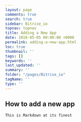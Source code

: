 ```yaml
---
layout: page
comments: true
search: true
sidebar: Bitrise_io
topnav: topnav
title: Adding a New App
date: 2018-05-05 00:00:00 +0000
permalink: adding-a-new-app.html
toc: true
thumbnail: ''
tags: []
keywords: ''
last_updated: ''
summary: ''
folder: "/pages/Bitrise_io"
tagName: ''
type: ''
---
```

## How to add a new app

```This is Markdown at its finest```